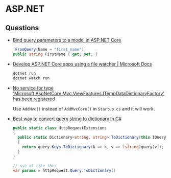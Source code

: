# ASP.NET



## Questions

* [Bind query parameters to a model in ASP.NET Core](https://stackoverflow.com/q/42929376/1366033)

  ```cs
  [FromQuery(Name = "first_name")]
  public string FirstName { get; set; }
  ```

* [Develop ASP.NET Core apps using a file watcher | Microsoft Docs](https://docs.microsoft.com/en-us/aspnet/core/tutorials/dotnet-watch?view=aspnetcore-5.0)

  ```cs
  dotnet run
  dotnet watch run
  ```

* [No service for type 'Microsoft.AspNetCore.Mvc.ViewFeatures.ITempDataDictionaryFactory' has been registered](https://stackoverflow.com/q/38709538/1366033)

  Use `AddMvc()` instead of `AddMvcCore()` in `Startup.cs` and it will work.

* [Best way to convert query string to dictionary in C#](https://stackoverflow.com/a/67639394/1366033)

  ```cs
  public static class HttpRequestExtensions
  {
    public static Dictionary<string, string> ToDictionary(this IQueryCollection query)
    {
      return query.Keys.ToDictionary(k => k, v => (string)query[v]);
    }
  }

  // use it like this
  var params = httpRequest.Query.ToDictionary()
  ```

